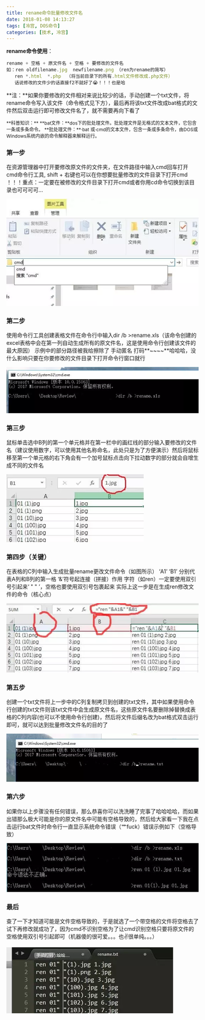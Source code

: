 ```yaml
---
title: rename命令批量修改文件名
date: 2018-01-08 14:13:27
tags: [冷宫, DOS命令]
categories: [技术, 冷宫]
---
```


  **rename命令使用**：

```javascript
rename + 空格 + 原文件名 + 空格 + 要修改的文件名
如：ren oldfilename.jpg  newfilename.png （ren为rename的简写）
   ren *.html  *.php  （将当前目录下的所有.html文件修改成.php文件）
   话说修改的文件少的话直接f2不就好了😭！！！也是哈
```

**注：**如果你要修改的文件相对来说比较少的话，手动创建一个txt文件，将rename命令写入该文件（命令格式见下方），最后再将该txt文件改成bat格式的文件然后双击运行即可修改文件名了，就不需要再向下看了

<p style='font-size: 12px;'>
**科普知识：**
**bat文件：**dos下的批处理文件。批处理文件是无格式的文本文件，它包含一条或多条命令。
**批处理文件：**·bat 或·cmd的文本文件，包含一条或多条命令，由DOS或Windows系统内嵌的命令解释器来解释运行。
</p>

### 第一步

在资源管理器中打开要修改原文件的文件夹，在文件路径中输入cmd回车打开cmd命令行工具, shift + 右键也可以在你想要批量修改的文件目录下打开cmd
！！！重点：一定要在被修改的文件目录下打开cmd或者你用cd命令切换到该目录也可可可可...

![img](/images/modifyFile/cmd.webp)

### **第二步**

  使用命令行工具创建表格文件在命令行中输入dir /b >rename.xls（该命令创建的excel表格中会在第一列自动生成所有的原文件名，这是使用命令行创建该文件的最大原因）
  示例中的部分路径被我给擦除了     手动匿名 打码**~~~~**哈哈哈，没什么影响只要在你要修改的文件目录下打开命令行窗口就行

![img](/images/modifyFile/xls.webp)

### 第三步

  鼠标单击选中B列的第一个单元格并在第一栏中的画红线的部分输入要修改的文件名（建议使用数字，可以使用其他名称命名，此处只是为了方便演示）然后将鼠标移至第一个单元格的右下角会有一个加号鼠标点击向下拉动数字的部分就会自增生成不同的文件名

![img](/images/modifyFile/modify.webp)

### 第四步（关键）

  在表格的C列中输入生成批量rename更改文件命令（如图所示）  ‘A1’ ‘B1’  分别代表A列和B列的第一格    ‘&’符号起连接（拼接）作用    字符（如ren）一定要使用双引号引起来‘ " " ’，空格也要使用双引号包裹起来
  实际上这一步是在生成ren修改文件的命令（核心点）

![img](/images/modifyFile/core.webp)

### 第五步

  创建一个txt文件将上一步中的C列复制拷贝到创建的txt文件，其中如果使用命令行创建的txt文件则该txt文件中会生成原文件名，这些原文件名要删除掉替换成表格的C列内容(也可以不使用命令行创建)，然后将文件后缀名改为bat格式双击运行即可，就可以达到批量修改文件名的目的了

![img](/images/modifyFile/txt.webp)

### 第六步

  如果你以上步骤没有任何错误，那么恭喜你可以洗洗睡了完事了哈哈哈哈，而如果出错那么极大可能是你的原文件名中可能有空格导致的，然后给大家看一下我在点击运行bat文件时命令行一直显示系统命令错误（艹fuck）错误示例如下（空格导致）

![img](/images/modifyFile/error.webp)

### 最后

  查了一下才知道可能是文件空格导致的，于是就选了一个带空格的文件将空格去了试下再修改就成功了，因为cmd不识别空格为了让cmd识别空格只要将原文件的空格使用双引号引起即可（机器傻的很可爱。。。也✌很单纯。。。）

![img](/images/modifyFile/end.webp)